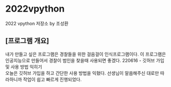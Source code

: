 # 2022vpython
2022 vpython 저장소 by 조성환
## [프로그램 개요]
내가 만들고 싶은 프로그램은 경찰들을 위한 걸음걸이 인식프로그램이다. 이 프로그램은 인공지능으로 만들어서 경찰이 범인을 찾을때 사용되면 좋겠다. 
220616 - 깃허브 가입 및 사용 방법 익히기    
오늘은 깃허브 가입을 하고 간단한 사용 방법을 익혔다.
선생님이 말씀해주신 대로만 따라하니까 작업이 쉽고 빠르게 진행되었다.

